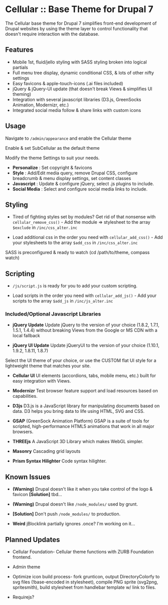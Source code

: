 # Cellular :: Base Theme for Drupal 7

The Cellular base theme for Drupal 7 simplifies front-end development of Drupal websites by using the theme layer to control functionality that doesn't require interaction with the database.

## Features

* Mobile 1st, fluid/jello styling with SASS styling broken into logical partials
* Full menu tree display, dynamic conditional CSS, & lots of other nifty settings
* Easy favicons & apple-touch-icons (.ai files included)
* jQuery & jQuery-UI update (that doesn't break Views & simplifies UI theming)
* Integration with several javascript libraries (D3.js, GreenSocks Animation, Modernizr, etc.)
* Integrated social media follow & share links with custom icons

## Usage
Navigate to `/admin/appearance` and enable the Cellular theme

Enable & set SubCellular as the default theme

Modify the theme Settings to suit your needs.
* __Personalize__ : Set copyright & favicons
* __Style__ : Add/Edit media query, remove Drupal CSS, configure breadcrumb & menu display settings, set content classes
* __Javascript__ : Update & configure jQuery, select .js plugins to include.
* __Social Media__ : Select and configure social media links to include.

## Styling
* Tired of fighting styles set by modules? Get rid of that nonsense with `cellular_remove_css()` - Add the module => stylesheet to the array `$exclude` in `/inc/css_alter.inc` 

* Load additional css in the order you need with `cellular_add_css()` - Add your stylesheets to the array `$add_css` in `/inc/css_alter.inc`

SASS is preconfigured & ready to watch (cd /path/to/theme, compass watch)

## Scripting
* `/js/script.js` is ready for you to add your custom scripting.

* Load scripts in the order you need with `cellular_add_js()` - Add your scripts to the array `$add_js` in `/inc/js_alter.inc` 

### Included/Optional Javascript Libraries
* __jQuery Update__
Update jQuery to the version of your choice (1.8.2, 1.7.1, 1.5.1, 1.4.4) without breaking Views from the Google or MS CDN with a local fallback 

* __jQuery UI Update__
Update jQueryUI to the version of your choice (1.10.1, 1.9.2, 1.8.11, 1.8.7)

Select the UI theme of your choice, or use the CUSTOM flat UI style for a lightweight theme that matches your site.

* __Cellular UI__
UI elements (accordions, tabs, mobile menu, etc.) built for easy integration with Views.

* __Modernizr__
Test browser feature support and load resources based on capabilities.

* __D3js__
D3.js is a JavaScript library for manipulating documents based on data. D3 helps you bring data to life using HTML, SVG and CSS.

* __GSAP__ (GreenSock Animation Platform)
GSAP is a suite of tools for scripted, high-performance HTML5 animations that work in all major browsers.

* __THREEjs__
A JavaScript 3D Library which makes WebGL simpler.

* __Masonry__
Cascading grid layouts

* __Prism Syntax Hilighter__
Code syntax hilighter.

## Known Issues
* __(Warning)__ Drupal doesn't like it when you take control of the logo & favicon 
 __[Solution]__ tbd... 

* __(Warning)__ Drupal doesn't like `/node_modules/` used by grunt. 

* __[Solution]__ Don't push `/node_modules/` to production. 

* __Weird__ jBlocklink partially ignores .once? I'm working on it...

## Planned Updates
* Cellular Foundation- Cellular theme functions with ZURB Foundation frontend.

* Admin theme

* Optimize icon build process- fork grunticon, output DirectoryColorfy to svg files (!base-encoded in stylesheet), compile PNG sprite (svg2png, spritesmith), build stylesheet from handlebar template w/ link to files.

* Requirejs?